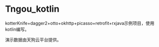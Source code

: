 # Tngou_kotlin
kotterKnife+dagger2+otto+okhttp+picasso+retrofit+rxjava示例项目，使用kotlin编写。

演示数据由天狗云平台提供。

